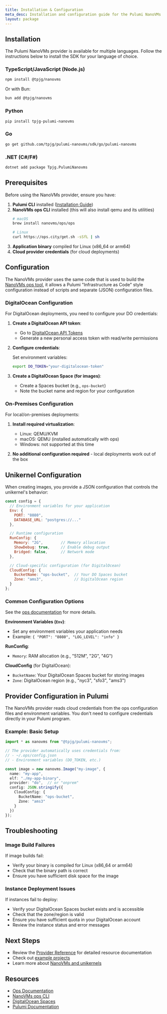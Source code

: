 ```yaml
---
title: Installation & Configuration
meta_desc: Installation and configuration guide for the Pulumi NanoVMs provider.
layout: package
---
```


## Installation

The Pulumi NanoVMs provider is available for multiple languages. Follow the instructions below to install the SDK for your language of choice.

### TypeScript/JavaScript (Node.js)

```bash
npm install @tpjg/nanovms
```

Or with Bun:

```bash
bun add @tpjg/nanovms
```

### Python

```bash
pip install tpjg-pulumi-nanovms
```

### Go

```bash
go get github.com/tpjg/pulumi-nanovms/sdk/go/pulumi-nanovms
```

### .NET (C#/F#)

```bash
dotnet add package Tpjg.PulumiNanovms
```

## Prerequisites

Before using the NanoVMs provider, ensure you have:

1. **Pulumi CLI** installed ([Installation Guide](https://www.pulumi.com/docs/install/))
2. **NanoVMs ops CLI** installed (this will also install qemu and its utilities)
   ```bash
   # macOS
   brew install nanovms/ops/ops

   # Linux
   curl https://ops.city/get.sh -sSfL | sh
   ```
3. **Application binary** compiled for Linux (x86_64 or arm64)
4. **Cloud provider credentials** (for cloud deployments)

## Configuration

The NanoVMs provider uses the same code that is used to build the [NanoVMs ops tool](https://github.com/nanovms/ops), it allows a Pulumi "Infrastructure as Code" style configuration instead of scripts and separate (JSON) configuration files.

### DigitalOcean Configuration

For DigitalOcean deployments, you need to configure your DO credentials:

1. **Create a DigitalOcean API token**:
   - Go to [DigitalOcean API Tokens](https://cloud.digitalocean.com/account/api/tokens)
   - Generate a new personal access token with read/write permissions

2. **Configure credentials**:

   Set environment variables:
   ```bash
   export DO_TOKEN="your-digitalocean-token"
   ```

3. **Create a DigitalOcean Space (for images)**:
   - Create a Spaces bucket (e.g., `ops-bucket`)
   - Note the bucket name and region for your configuration

### On-Premises Configuration

For local/on-premises deployments:

1. **Install required virtualization**:
   - Linux: QEMU/KVM
   - macOS: QEMU (installed automatically with ops)
   - Windows: not supported at this time

2. **No additional configuration required** - local deployments work out of the box

## Unikernel Configuration

When creating images, you provide a JSON configuration that controls the unikernel's behavior:

```javascript
const config = {
  // Environment variables for your application
  Env: {
    PORT: "8080",
    DATABASE_URL: "postgres://..."
  },

  // Runtime configuration
  RunConfig: {
    Memory: "2G",        // Memory allocation
    ShowDebug: true,     // Enable debug output
    Bridged: false,      // Network mode
  },

  // Cloud-specific configuration (for DigitalOcean)
  CloudConfig: {
    BucketName: "ops-bucket",  // Your DO Spaces bucket
    Zone: "ams3",              // DigitalOcean region
  }
};
```

### Common Configuration Options

See the [ops documentation](https://docs.ops.city/ops/configuration) for more details.

**Environment Variables (`Env`)**:
- Set any environment variables your application needs
- Example: `{ "PORT": "8080", "LOG_LEVEL": "info" }`

**RunConfig**:
- `Memory`: RAM allocation (e.g., "512M", "2G", "4G")

**CloudConfig** (for DigitalOcean):
- `BucketName`: Your DigitalOcean Spaces bucket for storing images
- `Zone`: DigitalOcean region (e.g., "nyc3", "sfo3", "ams3")

## Provider Configuration in Pulumi

The NanoVMs provider reads cloud credentials from the ops configuration files and environment variables. You don't need to configure credentials directly in your Pulumi program.

### Example: Basic Setup

```typescript
import * as nanovms from "@tpjg/pulumi-nanovms";

// The provider automatically uses credentials from:
// - ~/.ops/config.json
// - Environment variables (DO_TOKEN, etc.)

const image = new nanovms.Image("my-image", {
  name: "my-app",
  elf: "./my-app-binary",
  provider: "do",  // or "onprem"
  config: JSON.stringify({
    CloudConfig: {
      BucketName: "ops-bucket",
      Zone: "ams3"
    }
  })
});
```

## Troubleshooting

### Image Build Failures

If image builds fail:
- Verify your binary is compiled for Linux (x86_64 or arm64)
- Check that the binary path is correct
- Ensure you have sufficient disk space for the image

### Instance Deployment Issues

If instances fail to deploy:
- Verify your DigitalOcean Spaces bucket exists and is accessible
- Check that the zone/region is valid
- Ensure you have sufficient quota in your DigitalOcean account
- Review the instance status and error messages

## Next Steps

- Review the [Provider Reference](./) for detailed resource documentation
- Check out [example projects](https://github.com/tpjg/pulumi-nanovms/tree/main/examples)
- Learn more about [NanoVMs and unikernels](https://nanovms.com)

## Resources

- [Ops Documentation](https://docs.ops.city/)
- [NanoVMs ops CLI](https://github.com/nanovms/ops)
- [DigitalOcean Spaces](https://docs.digitalocean.com/products/spaces/)
- [Pulumi Documentation](https://www.pulumi.com/docs/)
